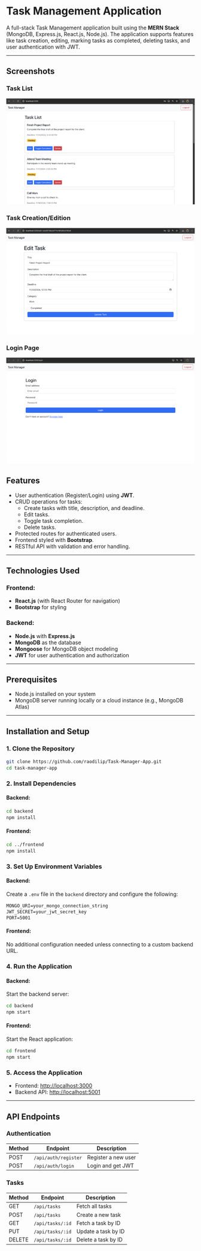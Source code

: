 # Task Management Application

A full-stack Task Management application built using the **MERN Stack** (MongoDB, Express.js, React.js, Node.js). The application supports features like task creation, editing, marking tasks as completed, deleting tasks, and user authentication with JWT.

---

## **Screenshots**

### **Task List**
![Task List Screenshot](assets/taskList.png)

### **Task Creation/Edition**
![Task Creation Screenshot](assets/edit.png)

### **Login Page**
![Login Page Screenshot](assets/login.png)


## **Features**
- User authentication (Register/Login) using **JWT**.
- CRUD operations for tasks:
  - Create tasks with title, description, and deadline.
  - Edit tasks.
  - Toggle task completion.
  - Delete tasks.
- Protected routes for authenticated users.
- Frontend styled with **Bootstrap**.
- RESTful API with validation and error handling.

---

## **Technologies Used**
### Frontend:
- **React.js** (with React Router for navigation)
- **Bootstrap** for styling

### Backend:
- **Node.js** with **Express.js**
- **MongoDB** as the database
- **Mongoose** for MongoDB object modeling
- **JWT** for user authentication and authorization

---

## **Prerequisites**
- Node.js installed on your system
- MongoDB server running locally or a cloud instance (e.g., MongoDB Atlas)

---

## **Installation and Setup**

### 1. Clone the Repository

```bash
git clone https://github.com/raodilip/Task-Manager-App.git
cd task-manager-app
```

### 2. Install Dependencies
#### Backend:
```bash
cd backend
npm install
```

#### Frontend:
```bash
cd ../frontend
npm install
```

### 3. Set Up Environment Variables
#### Backend:
Create a `.env` file in the `backend` directory and configure the following:
```
MONGO_URI=your_mongo_connection_string
JWT_SECRET=your_jwt_secret_key
PORT=5001
```

#### Frontend:
No additional configuration needed unless connecting to a custom backend URL.

### 4. Run the Application
#### Backend:
Start the backend server:
```bash
cd backend
npm start
```

#### Frontend:
Start the React application:
```bash
cd frontend
npm start
```

### 5. Access the Application
- Frontend: [http://localhost:3000](http://localhost:3000)
- Backend API: [http://localhost:5001](http://localhost:5001)

---

## **API Endpoints**

### **Authentication**
| Method | Endpoint       | Description           |
|--------|----------------|-----------------------|
| POST   | `/api/auth/register` | Register a new user |
| POST   | `/api/auth/login`    | Login and get JWT   |

### **Tasks**
| Method | Endpoint              | Description                |
|--------|-----------------------|----------------------------|
| GET    | `/api/tasks`          | Fetch all tasks            |
| POST   | `/api/tasks`          | Create a new task          |
| GET    | `/api/tasks/:id`      | Fetch a task by ID         |
| PUT    | `/api/tasks/:id`      | Update a task by ID        |
| DELETE | `/api/tasks/:id`      | Delete a task by ID        |
